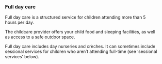 ###  **Full day care**

Full day care is a structured service for children attending more than 5 hours
per day.

The childcare provider offers your child food and sleeping facilities, as well
as access to a safe outdoor space.

Full day care includes day nurseries and crèches. It can sometimes include
sessional services for children who aren’t attending full-time (see ‘sessional
services’ below).
